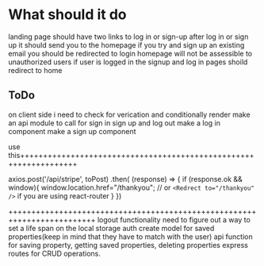 # What should it do

landing page should have two links to log in or sign-up
after log in or sign up it should send you to the homepage
if you try and sign up an existing email you should be redirected to login
homepage will not be assessible to unauthorized users
if user is logged in the signup and log in pages shoild redirect to home

## ToDo

on client side i need to check for verication and conditionally render
make an api module to call for sign in sign up and log out
make a log in component
make a sign up component

use this++++++++++++++++++++++++++++++++++++++++++++++++++++++++++++++++++

axios.post('/api/stripe', toPost)
.then( (response) => {
  if (response.ok && window){
    window.location.href="/thankyou";
    // or `<Redrect to="/thankyou" />` if you are using react-router
  }
})

+++++++++++++++++++++++++++++++++++++++++++++++++++++++++++++++++++++++++
logout functionality
need to figure out a way to set a life span on the local storage auth
create model for saved properties(keep in mind that they have to match with the user)
api function for saving property, getting saved properties, deleting properties
express routes for CRUD operations.